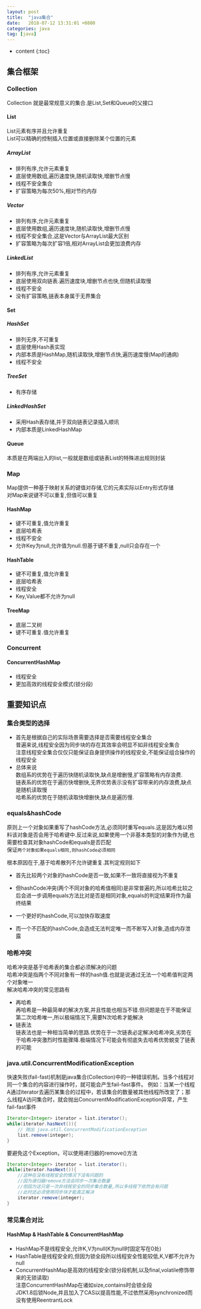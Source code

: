 ```yaml
---
layout: post
title:  "java集合"
date:   2018-07-12 13:31:01 +0800
categories: java
tag: [java]
---
```


* content
{:toc}

## 集合框架  

### Collection  

Collection 就是最常规意义的集合.是List,Set和Queue的父接口  

#### List 

List元素有序并且允许重复  
List可以精确的控制插入位置或直接删除某个位置的元素  

##### ArrayList  
* 排列有序,允许元素重复  
* 底层使用数组,遍历速度快,随机读取快,增删节点慢  
* 线程不安全集合  
* 扩容策略为每次50%,相对节约内存  

##### Vector
* 排列有序,允许元素重复  
* 底层使用数组,遍历速度块,随机读取快,增删节点慢  
* 线程不安全集合,这是Vector与ArrayList最大区别  
* 扩容策略为每次扩容1倍,相对ArrayList会更加浪费内存    

##### LinkedList  
* 排列有序,允许元素重复  
* 底层使用双向链表.遍历速度块,增删节点也快,但随机读取慢   
* 线程不安全  
* 没有扩容策略,链表本身属于无界集合  

#### Set 

##### HashSet  
* 排列无序,不可重复  
* 底层使用Hash表实现  
* 内部本质是HashMap,随机读取快,增删节点快,遍历速度慢(Map的通病)  
* 线程不安全  

##### TreeSet  
* 有序存储

##### LinkedHashSet  
* 采用Hash表存储,并于双向链表记录插入顺讯  
* 内部本质是LinkedHashMap  

#### Queue  
本质是在两端出入的list,一般就是数组或链表List的特殊进出规则封装  

### Map  

Map提供一种基于映射关系的键值对存储,它的元素实际以Entry形式存储  
对Map来说键不可以重复,但值可以重复  

#### HashMap  
* 键不可重复,值允许重复  
* 底层哈希表  
* 线程不安全  
* 允许Key为null,允许值为null.但基于键不重复,null只会存在一个  

#### HashTable  
* 键不可重复,值允许重复  
* 底层哈希表  
* 线程安全  
* Key,Value都不允许为null  

#### TreeMap  
* 底层二叉树  
* 键不可重复.值允许重复  

### Concurrent  

#### ConcurrentHashMap  

* 线程安全  
* 更加高效的线程安全模式(锁分段)  

## 重要知识点  

### 集合类型的选择  

* 首先是根据自己的实际场景需要选择是否需要线程安全集合  
普遍来说,线程安全因为同步块的存在其效率会明显不如非线程安全集合  
注意线程安全集合仅仅只能保证自身提供操作的线程安全,不能保证组合操作的线程安全  
* 总体来说  
数组系的优势在于遍历快随机读取快,缺点是增删慢,扩容策略有内存浪费.  
链表系的优势在于遍历快增删快,无界优势表示没有扩容带来的内存浪费,缺点是随机读取慢  
哈希系的优势在于随机读取快增删快,缺点是遍历慢.  

### equals&hashCode

原则上一个对象如果重写了hashCode方法,必须同时重写equals.这是因为难以预料该对象是否会用于哈希键中.反过来说,如果使用一个非基本类型的对象作为键,也需要检查其对象hashCode和equals是否匹配  
保证`两个对象如果equals相同,则hashCode必须相同`  

根本原因在于,基于哈希散列不允许键重复.其判定规则如下  
* 首先比较两个对象的hashCode是否一致,如果不一致将直接视为不重复  
* 但hashCode冲突(两个不同对象的哈希值相同)是非常普遍的,所以哈希比较之后会进一步调用equals方法比对是否是相同对象,equals的判定结果将作为最终结果  

* 一个更好的hashCode,可以加快存取速度  
* 而一个不匹配的hashCode,会造成无法判定唯一而不断写入对象,造成内存泄露  

### 哈希冲突  

哈希冲突是基于哈希表的集合都必须解决的问题  
哈希冲突是指两个不同对象有一样的hash值.也就是说通过无法一个哈希值判定两个对象唯一   
解决哈希冲突的常见思路有  
* 再哈希  
再哈希是一种最简单的解决方案,并且性能也相当不错.但问题是在于不能保证第二次哈希唯一,所以极端情况下,需要N次哈希才能解决  
* 链表法  
链表法也是一种相当简单的思路.优势在于一次链表必定解决哈希冲突,劣势在于哈希冲突激烈时性能骤降.极端情况下可能会有彻底失去哈希优势蜕变了链表的可能  

### java.util.ConcurrentModificationException  

快速失败(fail-fast)机制是java集合(Collection)中的一种错误机制。当多个线程对同一个集合的内容进行操作时，就可能会产生fail-fast事件。
例如：当某一个线程A通过iterator去遍历某集合的过程中，若该集合的数量被其他线程所改变了；那么线程A访问集合时，就会抛出ConcurrentModificationException异常，产生fail-fast事件

```java
Iterator<Integer> iterator = list.iterator();
while(iterator.hasNext()){
    // 抛出 java.util.ConcurrentModificationException 
	list.remove(integer);
}
```

要避免这个Exception，可以使用递归器的remove()方法  


```java
Iterator<Integer> iterator = list.iterator();
while(iterator.hasNext()){
    //这种在没有线程安全的情况下没有问题的
    //因为递归器remove方法会同步一次集合数量
    //但因为这只是一次非线程安全的同步集合数量,所以多线程下依然会有问题
    //此时还必须使用同步块才能真正解决
	iterator.remove(integer);
}
```


### 常见集合对比  

#### HashMap & HashTable & ConcurrentHashMap

* HashMap不是线程安全,允许K,V为null(K为null时固定写在0处)  
* HashTable是线程安全的,但因为锁全段所以线程安全性能较低,K,V都不允许为null  
* ConcurrentHashMap是高效的线程安全(锁分段机制,以及final,volatile修饰带来的无锁读取)    
注意ConcurrentHashMap在诸如size,contains时会锁全段  
JDK1.8后锁Node,并且加入了CAS以提高性能,不过依然采用synchronized而没有使用ReentrantLock  